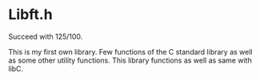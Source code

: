 # Libft.h
Succeed with 125/100. 


This is my first own library. Few functions of the C standard library as well as some other utility functions. This library functions as well as same with libC.
